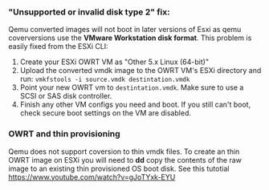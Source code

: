 ### "Unsupported or invalid disk type 2" fix:
Qemu converted images will not boot in later versions of Esxi as qemu coverversions use the **VMware Workstation disk format**.
This problem is easily fixed from the ESXi CLI:

1. Create your ESXi OWRT VM as "Other 5.x Linux (64-bit)"
2. Upload the converted vmdk image to the OWRT VM's ESXi directory and run:
`vmkfstools -i source.vmdk destintation.vmdk`
3. Point your new OWRT vm to `destintation.vmdk`. Make sure to use a SCSI or SAS disk controller.
4. Finish any other VM configs you need and boot. If you still can't boot, check secure boot settings on the VM are disabled.

### OWRT and thin provisioning
Qemu does not support coversion to thin vmdk files. To create an thin OWRT image on ESXi you will need to **dd** copy the contents of the raw image to an existing thin provisioned OS boot disk. See this tutotial https://www.youtube.com/watch?v=gJoTYxk-EYU
